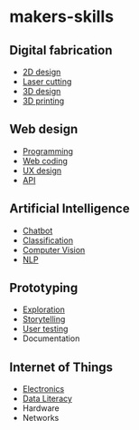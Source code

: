 # makers-skills

## Digital fabrication
- [2D design](/2d-design)
- [Laser cutting](/laser-cutting)
- [3D design](/3d-design)
- [3D printing](/3d-printing)

## Web design
- [Programming](/programming)
- [Web coding](/web-coding)
- [UX design](/ux-design)
- [API](/api)

## Artificial Intelligence
- [Chatbot](/chatbot)
- [Classification](/classification)
- [Computer Vision](/computer-vision)
- [NLP](/nlp)

## Prototyping
- [Exploration](/exploration)
- [Storytelling](/storytelling)
- [User testing](/user-testing)
- Documentation

## Internet of Things
- [Electronics](/electronics)
- [Data Literacy](/data-literacy)
- Hardware
- Networks
